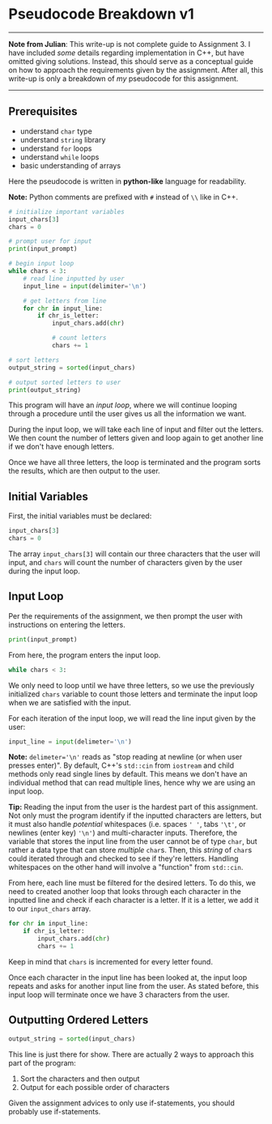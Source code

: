# Pseudocode Breakdown v1

-----
**Note from Julian**: This write-up is not complete guide to Assignment 3. I have included *some* details regarding implementation in C++, but have omitted giving solutions. Instead, this should serve as a conceptual guide on how to approach the requirements given by the assignment. After all, this write-up is only a breakdown of *my* pseudocode for this assignment.

-----

## Prerequisites

- understand `char` type
- understand `string` library
- understand `for` loops
- understand `while` loops
- basic understanding of arrays

Here the pseudocode is written in **python-like** language for readability.

**Note:** Python comments are prefixed with `#` instead of `\\` like in C++.

```python
# initialize important variables
input_chars[3]
chars = 0

# prompt user for input
print(input_prompt)

# begin input loop
while chars < 3:
    # read line inputted by user
    input_line = input(delimiter='\n')

    # get letters from line
    for chr in input_line:
        if chr_is_letter:
            input_chars.add(chr)

            # count letters
            chars += 1

# sort letters
output_string = sorted(input_chars)

# output sorted letters to user
print(output_string)
```

This program will have an *input loop*, where we will continue looping through a procedure until the user gives us all the information we want.

During the input loop, we will take each line of input and filter out the letters. We then count the number of letters given and loop again to get another line if we don't have enough letters.

Once we have all three letters, the loop is terminated and the program sorts the results, which are then output to the user.

## Initial Variables

First, the initial variables must be declared:
```python
input_chars[3]
chars = 0
```
The array `input_chars[3]` will contain our three characters that the user will input, and `chars` will count the number of characters given by the user during the input loop.

## Input Loop

Per the requirements of the assignment, we then prompt the user with instructions on entering the letters.
```python
print(input_prompt)
```
From here, the program enters the input loop.
```python
while chars < 3:
```
We only need to loop until we have three letters, so we use the previously initialized `chars` variable to count those letters and terminate the input loop when we are satisfied with the input.


For each iteration of the input loop, we will read the line input given by the user:
```python
input_line = input(delimeter='\n')
```
**Note:** `delimeter='\n'` reads as "stop reading at newline (or when user presses enter)". By default, C++'s `std::cin` from `iostream` and child methods only read single lines by default. This means we don't have an individual method that can read multiple lines, hence why we are using an input loop.

**Tip:** Reading the input from the user is the hardest part of this assignment. Not only must the program identify if the inputted characters are letters, but it must also handle *potential* whitespaces (i.e. spaces `' '`, tabs `'\t'`, or newlines (enter key) `'\n'`) and multi-character inputs. Therefore, the variable that stores the input line from the user cannot be of type `char`, but rather a data type that can store *multiple* `char`s. Then, this *string* of `char`s could iterated through and checked to see if they're letters. Handling whitespaces on the other hand will involve a "function" from `std::cin`. <!-- The stream extraction operation `std::cin >> foo` (`foo` is an informal stand-in for any variable) will stop reading the input at any whitespace (i.e. spaces `' '`, tabs `'\t'`, or newlines (enter key) `'\n'`). So, the user input `"a b"` to `std::cin` will -->

From here, each line must be filtered for the desired letters. To do this, we need to created another loop that looks through each character in the inputted line and check if each character is a letter. If it is a letter, we add it to our `input_chars` array.
```python
for chr in input_line:
    if chr_is_letter:
        input_chars.add(chr)
        chars += 1
```
Keep in mind that `chars` is incremented for every letter found.

Once each character in the input line has been looked at, the input loop repeats and asks for another input line from the user. As stated before, this input loop will terminate once we have 3 characters from the user.

## Outputting Ordered Letters

```python
output_string = sorted(input_chars)
```

This line is just there for show. There are actually 2 ways to approach this part of the program:
1. Sort the characters and then output
2. Output for each possible order of characters

Given the assignment advices to only use if-statements, you should probably use if-statements.

